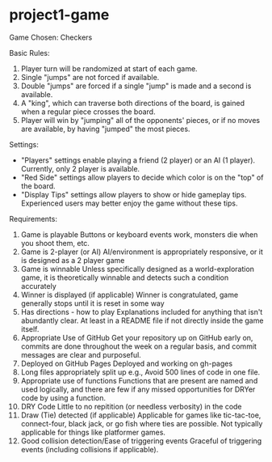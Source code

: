 # project1-game

Game Chosen:  Checkers

Basic Rules:

1. Player turn will be randomized at start of each game.
2. Single "jumps" are not forced if available.
3. Double "jumps" are forced if a single "jump" is made and a second is available.
4. A "king", which can traverse both directions of the board, is gained when a regular piece crosses the board.
5. Player will win by "jumping" all of the opponents' pieces, or if no moves are available, by having "jumped" the most pieces.

Settings:  

- "Players" settings enable playing a friend (2 player) or an AI (1 player).  Currently, only 2 player is available.
- "Red Side" settings allow players to decide which color is on the "top" of the board.
- "Display Tips" settings allow players to show or hide gameplay tips.  Experienced users may better enjoy the game without these tips.

Requirements:

1. Game is playable
  Buttons or keyboard events work, monsters die when you shoot them, etc.
2. Game is 2-player (or AI)
  AI/environment is appropriately responsive, or it is designed as a 2 player game
3. Game is winnable
  Unless specifically designed as a world-exploration game, it is theoretically winnable
  and detects such a condition accurately
4. Winner is displayed
  (if applicable) Winner is congratulated, game generally stops until it is reset in some way
5. Has directions - how to play
  Explanations included for anything that isn't abundantly clear. At least in a README file if not directly inside the game itself.
6. Appropriate Use of GitHub
  Get your repository up on GitHub early on, commits are done throughout the week on a regular basis, and commit messages are clear and purposeful.
7. Deployed on GitHub Pages
  Deployed and working on gh-pages
8. Long files appropriately split up
  e.g., Avoid 500 lines of code in one file.
9. Appropriate use of functions
  Functions that are present are named and used logically, and there are few if any missed opportunities for DRYer code by using a function.
10. DRY Code
  Little to no repitition (or needless verbosity) in the code
11. Draw (Tie) detected (if applicable)
  Applicable for games like tic-tac-toe, connect-four, black jack, or go fish where ties are possible. Not typically applicable for things like platformer games.
12. Good collision detection/Ease of triggering events
  Graceful of triggering events (including collisions if applicable).
